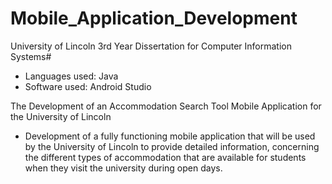 # Mobile_Application_Development
University of Lincoln 3rd Year Dissertation for Computer Information Systems#
- Languages used: Java 
- Software used: Android Studio

The Development of an Accommodation Search Tool Mobile Application for the University of Lincoln
-  Development of a fully functioning mobile application that will be used by the University of Lincoln to provide detailed information, 
concerning the different types of accommodation that are available for students when they visit the university during open days.
